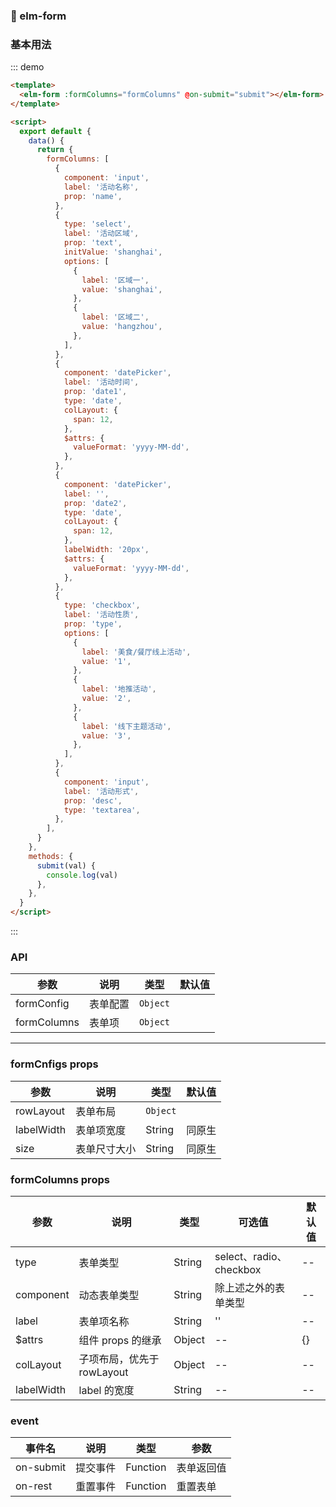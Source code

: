 ### :tada: elm-form

### 基本用法

::: demo

```html
<template>
  <elm-form :formColumns="formColumns" @on-submit="submit"></elm-form>
</template>

<script>
  export default {
    data() {
      return {
        formColumns: [
          {
            component: 'input',
            label: '活动名称',
            prop: 'name',
          },
          {
            type: 'select',
            label: '活动区域',
            prop: 'text',
            initValue: 'shanghai',
            options: [
              {
                label: '区域一',
                value: 'shanghai',
              },
              {
                label: '区域二',
                value: 'hangzhou',
              },
            ],
          },
          {
            component: 'datePicker',
            label: '活动时间',
            prop: 'date1',
            type: 'date',
            colLayout: {
              span: 12,
            },
            $attrs: {
              valueFormat: 'yyyy-MM-dd',
            },
          },
          {
            component: 'datePicker',
            label: '',
            prop: 'date2',
            type: 'date',
            colLayout: {
              span: 12,
            },
            labelWidth: '20px',
            $attrs: {
              valueFormat: 'yyyy-MM-dd',
            },
          },
          {
            type: 'checkbox',
            label: '活动性质',
            prop: 'type',
            options: [
              {
                label: '美食/餐厅线上活动',
                value: '1',
              },
              {
                label: '地推活动',
                value: '2',
              },
              {
                label: '线下主题活动',
                value: '3',
              },
            ],
          },
          {
            component: 'input',
            label: '活动形式',
            prop: 'desc',
            type: 'textarea',
          },
        ],
      }
    },
    methods: {
      submit(val) {
        console.log(val)
      },
    },
  }
</script>
```

:::

### API

| 参数        | 说明     | 类型     | 默认值 |
| ----------- | -------- | -------- | ------ |
| formConfig  | 表单配置 | `Object` |        |
| formColumns | 表单项   | `Object` |        |

---

### formCnfigs props

| 参数       | 说明         | 类型     | 默认值 |
| ---------- | ------------ | -------- | ------ |
| rowLayout  | 表单布局     | `Object` |        |
| labelWidth | 表单项宽度   | String   | 同原生 |
| size       | 表单尺寸大小 | String   | 同原生 |

### formColumns props

| 参数       | 说明                       | 类型   | 可选值                  | 默认值 |
| ---------- | -------------------------- | ------ | ----------------------- | ------ |
| type       | 表单类型                   | String | select、radio、checkbox | --     |
| component  | 动态表单类型               | String | 除上述之外的表单类型    | --     |
| label      | 表单项名称                 | String | ''                      | --     |
| \$attrs    | 组件 props 的继承          | Object | --                      | {}     |
| colLayout  | 子项布局，优先于 rowLayout | Object | --                      | --     |
| labelWidth | label 的宽度               | String | --                      | --     |

### event

| 事件名    | 说明     | 类型     | 参数       |
| --------- | -------- | -------- | ---------- |
| on-submit | 提交事件 | Function | 表单返回值 |
| on-rest   | 重置事件 | Function | 重置表单   |
